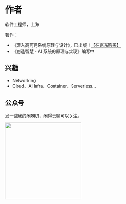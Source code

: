 # 作者

软件工程师，上海

著作：
- 《深入高可用系统原理与设计》，已出版！[【在京东购买】](https://item.jd.com/14531549.html)
- 《创造智慧 - AI 系统的原理与实现》编写中

## 兴趣

- Networking
- Cloud、AI Infra、Container、Serverless...

## 公众号

发一些我的闲唠叨，闲得无聊可以关注。
<div  align="left">
	<img src="./assets/qrcode-v2.png" width = "250"  align=center />
</div>


